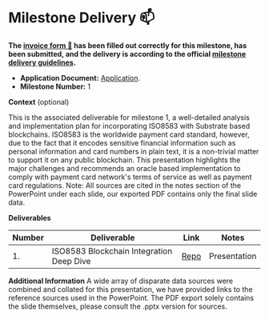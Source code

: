 # Milestone Delivery :mailbox:

**The [invoice form :pencil:](https://docs.google.com/forms/d/e/1FAIpQLSfmNYaoCgrxyhzgoKQ0ynQvnNRoTmgApz9NrMp-hd8mhIiO0A/viewform) has been filled out correctly for this milestone, has been submitted, and the delivery is according to the official [milestone delivery guidelines](https://github.com/w3f/Grants-Program/blob/master/docs/milestone-deliverables-guidelines.md).**

- **Application Document:** [Application](https://github.com/w3f/Grants-Program/blob/master/applications/Integrating-ISO8583.md).
- **Milestone Number:** 1

**Context** (optional)

This is the associated deliverable for milestone 1, a well-detailed analysis and implementation plan for incorporating ISO8583 with Substrate based blockchains. ISO8583 is the worldwide payment card standard, however, due to the fact that it encodes sensitive financial information such as personal information and card numbers in plain text, it is a non-trivial matter to support it on any public blockchain. This presentation highlights the major challenges and recommends an oracle based implementation to comply with payment card network's terms of service as well as payment card regulations. Note: All sources are cited in the notes section of the PowerPoint under each slide, our exported PDF contains only the final slide data.

**Deliverables**

| Number | Deliverable                              | Link                                                                   | Notes        |
| ------ | ---------------------------------------- | ---------------------------------------------------------------------- | ------------ |
| 1.     | ISO8583 Blockchain Integration Deep Dive | [Repo](https://github.com/adit313/ISO8583-Blockchain-Integration-Plan) | Presentation |

**Additional Information**
A wide array of disparate data sources were combined and collated for this presentation, we have provided links to the reference sources used in the PowerPoint. The PDF export solely contains the slide themselves, please consult the .pptx version for sources.
